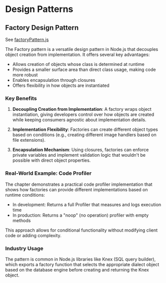 # Design Patterns

## Factory Design Pattern

See [factoryPattern.js](factoryPattern.js)

The Factory pattern is a versatile design pattern in Node.js that decouples object creation from implementation. It offers several key advantages:

- Allows creation of objects whose class is determined at runtime
- Provides a smaller surface area than direct class usage, making code more robust
- Enables encapsulation through closures
- Offers flexibility in how objects are instantiated

### Key Benefits

1. **Decoupling Creation from Implementation**: A factory wraps object instantiation, giving developers control over how objects are created while keeping consumers agnostic about implementation details.

2. **Implementation Flexibility**: Factories can create different object types based on conditions (e.g., creating different image handlers based on file extensions).

3. **Encapsulation Mechanism**: Using closures, factories can enforce private variables and implement validation logic that wouldn't be possible with direct object properties.

### Real-World Example: Code Profiler

The chapter demonstrates a practical code profiler implementation that shows how factories can provide different implementations based on runtime conditions:

- In development: Returns a full Profiler that measures and logs execution time
- In production: Returns a "noop" (no operation) profiler with empty methods

This approach allows for conditional functionality without modifying client code or adding complexity.

### Industry Usage

The pattern is common in Node.js libraries like Knex (SQL query builder), which exports a factory function that selects the appropriate dialect object based on the database engine before creating and returning the Knex object.
